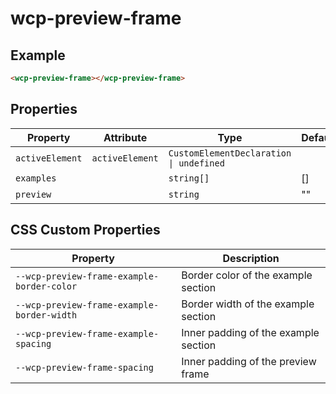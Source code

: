 # wcp-preview-frame

## Example

```html
<wcp-preview-frame></wcp-preview-frame>
```

## Properties

| Property        | Attribute       | Type                                    | Default |
|-----------------|-----------------|-----------------------------------------|---------|
| `activeElement` | `activeElement` | `CustomElementDeclaration \| undefined` |         |
| `examples`      |                 | `string[]`                              | []      |
| `preview`       |                 | `string`                                | ""      |

## CSS Custom Properties

| Property                                   | Description                          |
|--------------------------------------------|--------------------------------------|
| `--wcp-preview-frame-example-border-color` | Border color of the example section  |
| `--wcp-preview-frame-example-border-width` | Border width of the example section  |
| `--wcp-preview-frame-example-spacing`      | Inner padding of the example section |
| `--wcp-preview-frame-spacing`              | Inner padding of the preview frame   |
